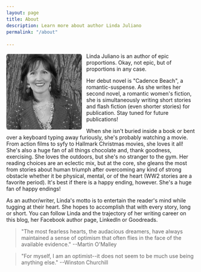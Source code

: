 ```yaml
---
layout: page
title: About
description: Learn more about author Linda Juliano
permalink: "/about"

---
```

<img src="/assets/linda.jpg" height="200" width="200" alt="Picture of Linda Juliano" style="float: left; margin: 3px 12px 3px 0px; border-radius: 5px;"> Linda Juliano is an author of epic proportions. Okay, not epic, but of proportions in any case.

Her debut novel is "Cadence Beach", a romantic-suspense. As she writes her second novel, a romantic women's fiction, she is simultaneously writing short stories and flash fiction (even shorter stories) for publication. Stay tuned for future publications!

When she isn't buried inside a book or bent over a keyboard typing away furiously, she's probably watching a movie. From action films to syfy to Hallmark Christmas movies, she loves it all! She's also a huge fan of all things chocolate and, thank goodness, exercising. She loves the outdoors, but she's no stranger to the gym. Her reading choices are an eclectic mix, but at the core, she gleans the most from stories about human triumph after overcoming any kind of strong obstacle whether it be physical, mental, or of the heart (WW2 stories are a favorite period). It's best if there is a happy ending, however. She's a huge fan of happy endings!

As an author/writer, Linda's motto is to entertain the reader's mind while tugging at their heart. She hopes to accomplish
that with every story, long or short. You can follow Linda and the trajectory of her writing career on this blog, her
Facebook author page, LinkedIn or Goodreads.

> "The most fearless hearts, the audacious dreamers, have always maintained a
> sense of optimism that often flies in the face of the available evidence." --Martin O'Malley

> "For myself, I am an optimist--it
> does not seem to be much use being anything else." --Winston Churchill